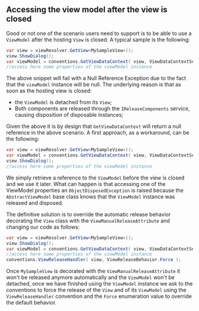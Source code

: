 ## Accessing the view model after the view is closed

Good or not one of the scenario users need to support is to be able to use a `ViewModel` after the hosting `View` is closed. A typical sample is the following:

```csharp
var view = viewResolver.GetView<MySampleView>();
view.ShowDialog();
var viewModel = conventions.GetViewDataContext( view, ViewDataContextSearchBehavior.LocalOnly );
//access here some properties of the viewModel instance
```

The above snippet will fail with a Null Reference Exception due to the fact that the `viewModel` instance will be null. The underlying reason is that as soon as the hosting view is closed:

* the `ViewModel` is detached from its `View`;
* Both components are released through the `IReleaseComponents` service, causing disposition of disposable instances;

Given the above it is by design that `GetViewDataContext` will return a null reference in the above scenario. A first approach, as a workaround, can be the following:

```csharp
var view = viewResolver.GetView<MySampleView>();
var viewModel = conventions.GetViewDataContext( view, ViewDataContextSearchBehavior.LocalOnly );
view.ShowDialog();
//access here some properties of the viewModel instance
```

We simply retrieve a reference to the `ViewModel` before the view is closed and we use it later. What can happen is that accessing one of the ViewModel properties an `ObjectDisposedException` is raised because the `AbstractViewModel` base class knows that the `ViewModel` instance was released and disposed.

The definitive solution is to override the automatic release behavior decorating the `View` class with the `ViewManualReleaseAttribute` and changing our code as follows:

```csharp
var view = viewResolver.GetView<MySampleView>();
view.ShowDialog();
var viewModel = conventions.GetViewDataContext( view, ViewDataContextSearchBehavior.LocalOnly );
//access here some properties of the viewModel instance
conventions.ViewReleaseHandler( view, ViewReleaseBehavior.Force );
```

Once `MySampleView` is decorated with the `ViewManualReleaseAttribute` it won't be released anymore automatically and the `ViewModel` won't be detached, once we have finished using the `ViewModel` instance we ask to the conventions to force the release of the `View` and of its `ViewModel` using the `ViewReleaseHandler` convention and the `Force` enumeration value to override the default behavior.